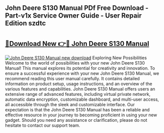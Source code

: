 ## John Deere S130 Manual PDf Free Download - Part-v1x Service Owner Guide - User Repair Edition szdtc

# <h2><a href="http://bc2799.oget.top/?id=John+Deere+S130+Manual">🔗Download New 👉🔴 John Deere S130 Manual</a></h2>

[![John Deere S130 Manual new download](https://i.imgur.com/5g1atiW.png)](http://bc2799.oget.top/?id=John+Deere+S130+Manual)
Exploring New Possibilities Welcome to the world of possibilities with your new John Deere S130 Manual! This manual explores its potential for creativity and innovation. To ensure a successful experience with your new John Deere S130 Manual, we recommend reading this user manual carefully. It contains detailed information on product setup, usage instructions, and an overview of the various features and capabilities. John Deere S130 Manual offers users an extensive range of advanced features, including virtual private network, automatic data encryption, customizable dashboard, and multi-user access, all accessible through the sleek and customizable interface. Our expectation is that the John Deere S130 Manual has been a reliable and effective resource in your journey to becoming proficient in using your new gadget. Should you need any assistance or clarification, please do not hesitate to contact our support team.
